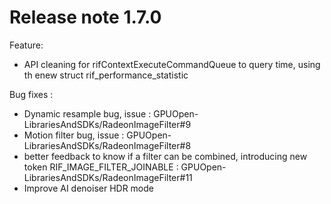 # Release note 1.7.0
Feature:
* API cleaning for rifContextExecuteCommandQueue to query time, using th enew struct rif_performance_statistic

Bug fixes :
* Dynamic resample bug, issue : GPUOpen-LibrariesAndSDKs/RadeonImageFilter#9
* Motion filter bug, issue : GPUOpen-LibrariesAndSDKs/RadeonImageFilter#8
* better feedback to know if a filter can be combined, introducing new token RIF_IMAGE_FILTER_JOINABLE : GPUOpen-LibrariesAndSDKs/RadeonImageFilter#11
* Improve AI denoiser HDR mode



